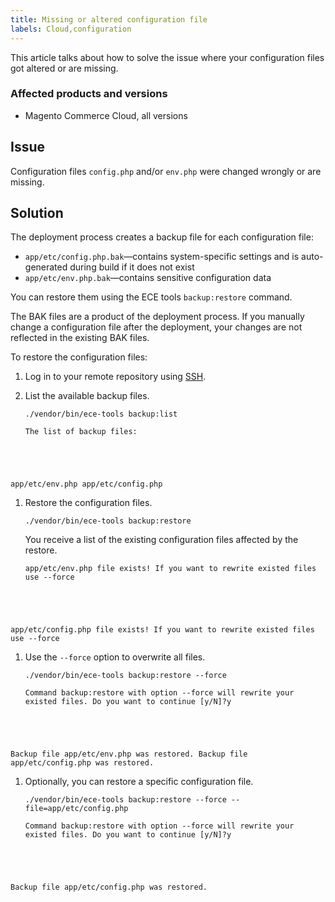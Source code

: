 ```yaml
---
title: Missing or altered configuration file
labels: Cloud,configuration
---
```


This article talks about how to solve the issue where your configuration files got altered or are missing. 

### Affected products and versions

* Magento Commerce Cloud, all versions

## Issue

Configuration files `` config.php `` and/or `` env.php `` were changed wrongly or are missing.

## Solution

The deployment process creates a backup file for each configuration file:

* `` app/etc/config.php.bak ``—contains system-specific settings and is auto-generated during build if it does not exist
* `` app/etc/env.php.bak ``—contains sensitive configuration data

You can restore them using the ECE tools `` backup:restore `` command.

<p class="info">The BAK files are a product of the deployment process. If you manually change a configuration file after the deployment, your changes are not reflected in the existing BAK files.</p>

To restore the configuration files:

1. Log in to your remote repository using [SSH](https://devdocs.magento.com/guides/v2.3/cloud/env/environments-ssh.html#ssh).
1. List the available backup files.
    
    
    
    <pre><code class="language-shell">./vendor/bin/ece-tools backup:list</code></pre>
    
    
    
    <pre><code class="language-shell">The list of backup files:
app/etc/env.php
app/etc/config.php</code></pre>
    
    
1. Restore the configuration files.
    
    
    
    <pre><code class="language-shell">./vendor/bin/ece-tools backup:restore</code></pre>
    
    
    
    You receive a list of the existing configuration files affected by the restore.
    
    
    
    <pre><code class="language-shell">app/etc/env.php file exists! If you want to rewrite existed files use --force
app/etc/config.php file exists! If you want to rewrite existed files use --force</code></pre>
    
    
1. Use the <code class="language-shell">--force</code> option to overwrite all files.
    
    
    
    <pre><code class="language-shell">./vendor/bin/ece-tools backup:restore --force</code></pre>
    
    
    
    <pre><code class="language-shell">Command backup:restore with option --force will rewrite your existed files. Do you want to continue [y/N]?y
Backup file app/etc/env.php was restored.
Backup file app/etc/config.php was restored.</code></pre>
    
    
1. Optionally, you can restore a specific configuration file.
    
    
    
    <pre><code class="language-shell">./vendor/bin/ece-tools backup:restore --force --file=app/etc/config.php</code></pre>
    
    
    
    <pre><code class="language-shell">Command backup:restore with option --force will rewrite your existed files. Do you want to continue [y/N]?y
Backup file app/etc/config.php was restored.</code></pre>
    
    